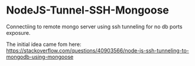 # NodeJS-Tunnel-SSH-Mongoose
Connectiing to remote mongo server using ssh tunneling for no db ports exposure.

The initial idea came fom here: https://stackoverflow.com/questions/40903566/node-js-ssh-tunneling-to-mongodb-using-mongoose 
